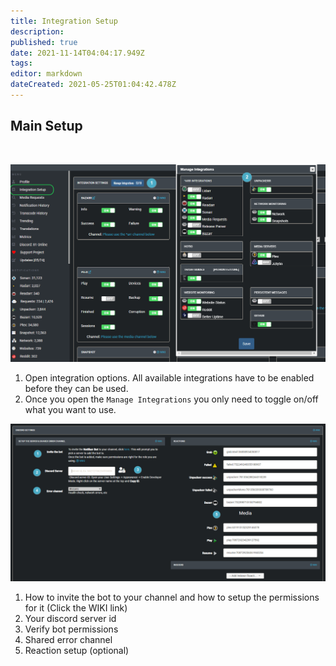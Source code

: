 ```yaml
---
title: Integration Setup
description: 
published: true
date: 2021-11-14T04:04:17.949Z
tags: 
editor: markdown
dateCreated: 2021-05-25T01:04:42.478Z
---
```


## Main Setup
<br>

![integration-setup-1.png](/integration-setup-1.png)

1. Open integration options. All available integrations have to be enabled before they can be used.
1. Once you open the `Manage Integrations` you only need to toggle on/off what you want to use.

![integration-setup-2.png](/integration-setup-2.png)

1. How to invite the bot to your channel and how to setup the permissions for it (Click the WIKI link)
1. Your discord server id
1. Verify bot permissions
1. Shared error channel
1. Reaction setup (optional)